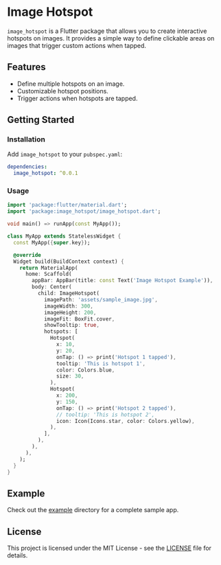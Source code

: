 # Image Hotspot

`image_hotspot` is a Flutter package that allows you to create interactive hotspots on images. It provides a simple way to define clickable areas on images that trigger custom actions when tapped.

## Features

- Define multiple hotspots on an image.
- Customizable hotspot positions.
- Trigger actions when hotspots are tapped.

## Getting Started

### Installation

Add `image_hotspot` to your `pubspec.yaml`:

```yaml
dependencies:
  image_hotspot: ^0.0.1

```

### Usage

```dart
import 'package:flutter/material.dart';
import 'package:image_hotspot/image_hotspot.dart';

void main() => runApp(const MyApp());

class MyApp extends StatelessWidget {
  const MyApp({super.key});

  @override
  Widget build(BuildContext context) {
    return MaterialApp(
      home: Scaffold(
        appBar: AppBar(title: const Text('Image Hotspot Example')),
        body: Center(
          child: ImageHotspot(
            imagePath: 'assets/sample_image.jpg',
            imageWidth: 300,
            imageHeight: 200,
            imageFit: BoxFit.cover,
            showTooltip: true,
            hotspots: [
              Hotspot(
                x: 10,
                y: 20,
                onTap: () => print('Hotspot 1 tapped'),
                tooltip: 'This is hotspot 1',
                color: Colors.blue,
                size: 30,
              ),
              Hotspot(
                x: 200,
                y: 150,
                onTap: () => print('Hotspot 2 tapped'),
                // tooltip: 'This is hotspot 2',
                icon: Icon(Icons.star, color: Colors.yellow),
              ),
            ],
          ),
        ),
      ),
    );
  }
}
```

## Example

Check out the [example](https://github.com/vishalxtyagi/image_hotspot/tree/main/example) directory for a complete sample app.

## License

This project is licensed under the MIT License - see the [LICENSE](LICENSE) file for details.
